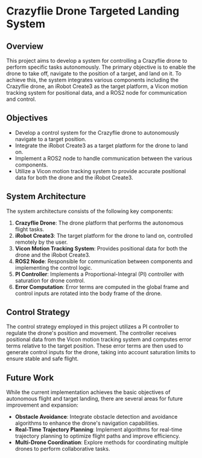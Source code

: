 # Crazyflie Drone Targeted Landing System

## Overview

This project aims to develop a system for controlling a Crazyflie drone to perform specific tasks autonomously. The primary objective is to enable the drone to take off, navigate to the position of a target, and land on it. To achieve this, the system integrates various components including the Crazyflie drone, an iRobot Create3 as the target platform, a Vicon motion tracking system for positional data, and a ROS2 node for communication and control.

## Objectives

- Develop a control system for the Crazyflie drone to autonomously navigate to a target position.
- Integrate the iRobot Create3 as a target platform for the drone to land on.
- Implement a ROS2 node to handle communication between the various components.
- Utilize a Vicon motion tracking system to provide accurate positional data for both the drone and the iRobot Create3.

## System Architecture

The system architecture consists of the following key components:

1. **Crazyflie Drone**: The drone platform that performs the autonomous flight tasks.
2. **iRobot Create3**: The target platform for the drone to land on, controlled remotely by the user.
3. **Vicon Motion Tracking System**: Provides positional data for both the drone and the iRobot Create3.
4. **ROS2 Node**: Responsible for communication between components and implementing the control logic.
5. **PI Controller**: Implements a Proportional-Integral (PI) controller with saturation for drone control.
6. **Error Computation**: Error terms are computed in the global frame and control inputs are rotated into the body frame of the drone.

## Control Strategy

The control strategy employed in this project utilizes a PI controller to regulate the drone's position and movement. The controller receives positional data from the Vicon motion tracking system and computes error terms relative to the target position. These error terms are then used to generate control inputs for the drone, taking into account saturation limits to ensure stable and safe flight.

## Future Work

While the current implementation achieves the basic objectives of autonomous flight and target landing, there are several areas for future improvement and expansion:

- **Obstacle Avoidance**: Integrate obstacle detection and avoidance algorithms to enhance the drone's navigation capabilities.
- **Real-Time Trajectory Planning**: Implement algorithms for real-time trajectory planning to optimize flight paths and improve efficiency.
- **Multi-Drone Coordination**: Explore methods for coordinating multiple drones to perform collaborative tasks.

